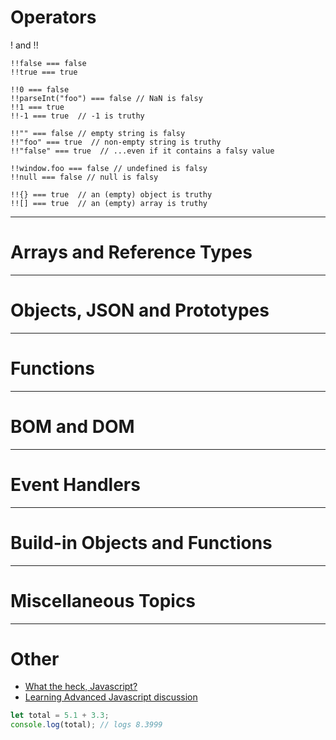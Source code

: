 # Operators



! and !!

```
!!false === false
!!true === true

!!0 === false
!!parseInt("foo") === false // NaN is falsy
!!1 === true
!!-1 === true  // -1 is truthy

!!"" === false // empty string is falsy
!!"foo" === true  // non-empty string is truthy
!!"false" === true  // ...even if it contains a falsy value

!!window.foo === false // undefined is falsy
!!null === false // null is falsy

!!{} === true  // an (empty) object is truthy
!![] === true  // an (empty) array is truthy
```

---
# Arrays and Reference Types


---
# Objects, JSON and Prototypes


---
# Functions


---
# BOM and DOM


---
# Event Handlers


---
# Build-in Objects and Functions


---
# Miscellaneous Topics



---
# Other

- [What the heck, Javascript?](https://gist.github.com/brettinternet/acb72b414d5434fd97d0c3de89fac501)
- [Learning Advanced Javascript discussion](https://news.ycombinator.com/item?id=13149635)

```javascript
let total = 5.1 + 3.3;
console.log(total); // logs 8.3999
```
